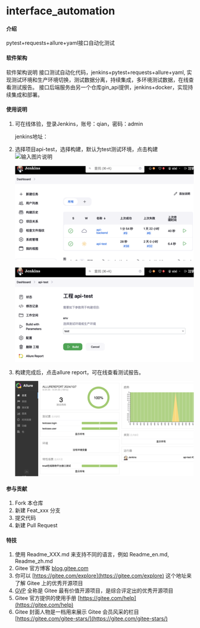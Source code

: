 # interface_automation

#### 介绍
pytest+requests+allure+yaml接口自动化测试

#### 软件架构
软件架构说明
接口测试自动化代码，jenkins+pytest+requests+allure+yaml, 实现测试环境和生产环境切换，测试数据分离，持续集成，多环境测试数据，在线查看测试报告。
接口后端服务由另一个仓库gin_api提供，jenkins+docker，实现持续集成和部署。


#### 使用说明
1. 可在线体验，登录Jenkins，账号：qian，密码：admin

   jenkins地址：

2. 选择项目api-test，选择构建，默认为test测试环境，点击构建
![输入图片说明](https://gulimall-myjavaproject.oss-cn-hangzhou.aliyuncs.com/%E6%88%AA%E5%B1%8F2024-10-07%20%E4%B8%8A%E5%8D%889.39.26.png)
    

   ![01](assets/01.png)

   ![02](assets/02.png)
   

3. 构建完成后，点击allure report，可在线查看测试报告。

   ![03](assets/03.png)


#### 参与贡献

1.  Fork 本仓库
2.  新建 Feat_xxx 分支
3.  提交代码
4.  新建 Pull Request


#### 特技

1.  使用 Readme\_XXX.md 来支持不同的语言，例如 Readme\_en.md, Readme\_zh.md
2.  Gitee 官方博客 [blog.gitee.com](https://blog.gitee.com)
3.  你可以 [https://gitee.com/explore](https://gitee.com/explore) 这个地址来了解 Gitee 上的优秀开源项目
4.  [GVP](https://gitee.com/gvp) 全称是 Gitee 最有价值开源项目，是综合评定出的优秀开源项目
5.  Gitee 官方提供的使用手册 [https://gitee.com/help](https://gitee.com/help)
6.  Gitee 封面人物是一档用来展示 Gitee 会员风采的栏目 [https://gitee.com/gitee-stars/](https://gitee.com/gitee-stars/)
